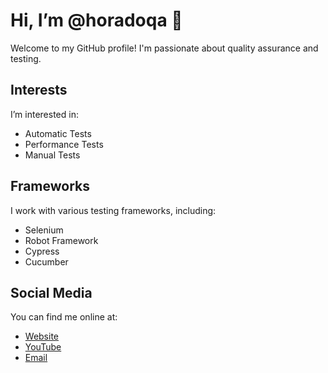# Hi, I’m @horadoqa 👋

Welcome to my GitHub profile! I'm passionate about quality assurance and testing.

## Interests

I’m interested in:

- Automatic Tests
- Performance Tests
- Manual Tests

## Frameworks

I work with various testing frameworks, including:

- Selenium
- Robot Framework
- Cypress
- Cucumber

## Social Media

You can find me online at:

- [Website](https://horadoqa.github.io/site/index.html)
- [YouTube](https://youtube.com/@horadoqa2/videos)
- [Email](mailto:horadoqa@gmail.com)
